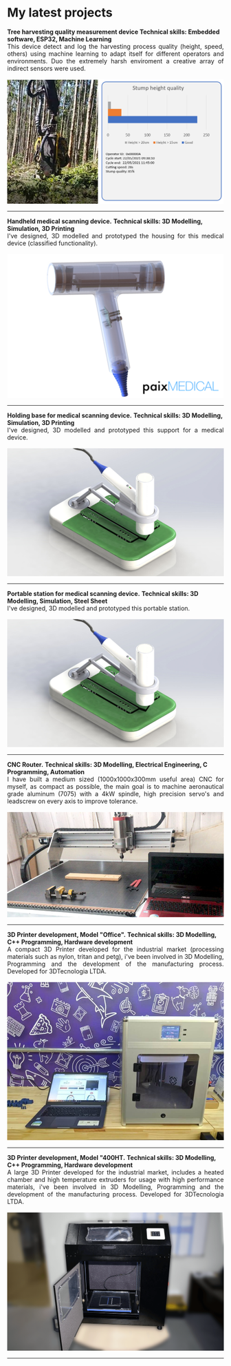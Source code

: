 <!-- <div style="text-align: justify">Hmm, you should'nt have found this page unless a link was sent to you, this page is under construction and its not ready yet, content here might be incomplete and innacurate.</div> -->

# My latest projects

<p align="left">
</p>
<strong> Tree harvesting quality measurement device </strong>
<strong> Technical skills: Embedded software, ESP32, Machine Learning </strong>
<br>
<div style="text-align: justify"> This device detect and log the harvesting process quality (height, speed, others) using machine learning to adapt itself for different operators and environments. Duo the extremely harsh enviroment a creative array of indirect sensors were used.</div>
<br>
<img src="https://github.com/italocjs/italocjs.github.io/blob/master/images/harvester_poc3.png?raw=true"/>
<br>

---

<p align="left">
</p>
<strong> Handheld medical scanning device.</strong>
<strong> Technical skills: 3D Modelling, Simulation, 3D Printing </strong>
<br>
<div style="text-align: justify"> I've designed, 3D modelled and prototyped the housing for this medical device (classified functionality).</div>
<br>
<img src="https://github.com/italocjs/italocjs.github.io/blob/master/images/pistola_paix.png?raw=true"/>
<br>

---

<p align="left">
</p>
<strong> Holding base for medical scanning device.</strong>
<strong> Technical skills: 3D Modelling, Simulation, 3D Printing </strong>
<br>

<div style="text-align: justify"> I've designed, 3D modelled and prototyped this support for a medical device.</div>
<br>
<img src="https://github.com/italocjs/italocjs.github.io/blob/master/images/base_pistola.jpg?raw=true"/>
<br>

---

<p align="left">
</p>
<strong> Portable station for medical scanning device.</strong>
<strong> Technical skills: 3D Modelling, Simulation, Steel Sheet </strong>
<br>
<div style="text-align: justify"> I've designed, 3D modelled and prototyped this portable station.</div>
<br>
<img src="https://github.com/italocjs/italocjs.github.io/blob/master/images/base_pistola.jpg?raw=true"/>
<br>

---

<p align="left">
</p>
<strong> CNC Router.</strong>
<strong> Technical skills: 3D Modelling, Electrical Engineering, C Programming, Automation </strong>
<br>
<div style="text-align: justify"> I have built a medium sized (1000x1000x300mm useful area) CNC for myself, as compact as possible, the main goal is to machine aeronautical grade aluminum (7075) with a 4kW spindle, high precision servo's and leadscrew on every axis to improve tolerance.</div>
<br>
<img src="https://github.com/italocjs/italocjs.github.io/blob/master/images/cnc.jpeg?raw=true"/>
<br>

---

<p align="left">
</p>
<strong> 3D Printer development, Model "Office".</strong>
<strong> Technical skills: 3D Modelling, C++ Programming, Hardware development </strong>
<br>
<div style="text-align: justify">A compact 3D Printer developed for the industrial market (processing materials such as nylon, tritan and petg), i've been involved in 3D Modelling, Programming and the development of the manufacturing process. Developed for 3DTecnologia LTDA.</div>
<br>
<img src="https://github.com/italocjs/italocjs.github.io/blob/master/images/office.jpg?raw=true"/>
<br>

---

<p align="left">
</p>
<strong> 3D Printer development, Model "400HT.</strong>
<strong> Technical skills: 3D Modelling, C++ Programming, Hardware development </strong>
<br>
<div style="text-align: justify">A large 3D Printer developed for the industrial market, includes a heated chamber and high temperature extruders for usage with high performance materials, i've been involved in 3D Modelling, Programming and the development of the manufacturing process. Developed for 3DTecnologia LTDA.</div>
<br>
<img src="https://github.com/italocjs/italocjs.github.io/blob/master/images/400ht.png?raw=true"/>
<br>

---
